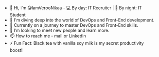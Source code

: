 - 👋 Hi, I’m @IamVerooNikaa - 💻 By day: IT Recruiter | 🌙 By night: IT Student
- 🚀 I'm diving deep into the world of DevOps and Front-End development.
- 🙌 Currently on a journey to master DevOps and Front-End skills.
- 🤝 I’m looking to meet new people and learn more.
- 📫 How to reach me - mail or LinkedIn
- ⚡ Fun Fact: Black tea with vanilla soy milk is my secret productivity boost!

<!---
IamVerooNikaa/IamVerooNikaa is a ✨ special ✨ repository because its `README.md` (this file) appears on your GitHub profile.
You can click the Preview link to take a look at your changes.
--->
